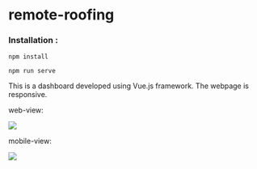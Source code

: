 # remote-roofing

### Installation :

```
npm install
```

```
npm run serve
```

This is a dashboard developed using Vue.js framework. The webpage is responsive.

web-view:

![]('images/web-view.png')

mobile-view:

![]('images/mobile-view.png')
